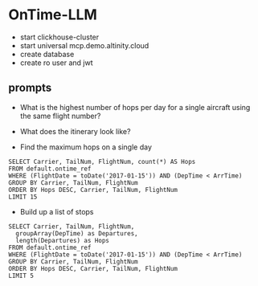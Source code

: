 # OnTime-LLM

- start clickhouse-cluster
- start universal mcp.demo.altinity.cloud
- create database
- create ro user and jwt


## prompts

- What is the highest number of hops per day for a single aircraft using the same flight number? 
- What does the itinerary look like?

- Find the maximum hops on a single day
```
SELECT Carrier, TailNum, FlightNum, count(*) AS Hops
FROM default.ontime_ref 
WHERE (FlightDate = toDate('2017-01-15')) AND (DepTime < ArrTime) 
GROUP BY Carrier, TailNum, FlightNum
ORDER BY Hops DESC, Carrier, TailNum, FlightNum 
LIMIT 15
```

- Build up a list of stops 
```
SELECT Carrier, TailNum, FlightNum,
  groupArray(DepTime) as Departures,
  length(Departures) as Hops
FROM default.ontime_ref
WHERE (FlightDate = toDate('2017-01-15')) AND (DepTime < ArrTime)
GROUP BY Carrier, TailNum, FlightNum
ORDER BY Hops DESC, Carrier, TailNum, FlightNum
LIMIT 5
```


